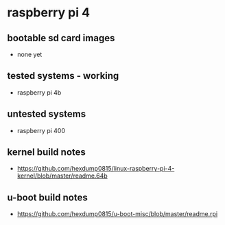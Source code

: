 # raspberry pi 4

## bootable sd card images

- none yet

## tested systems - working

- raspberry pi 4b

## untested systems

- raspberry pi 400

## kernel build notes

- https://github.com/hexdump0815/linux-raspberry-pi-4-kernel/blob/master/readme.64b

## u-boot build notes

- https://github.com/hexdump0815/u-boot-misc/blob/master/readme.rpi
